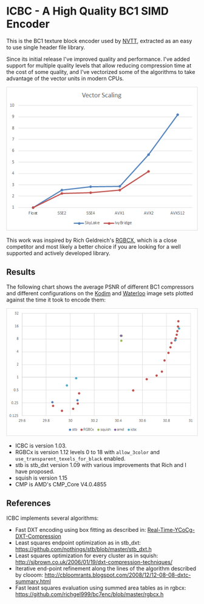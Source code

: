 # ICBC - A High Quality BC1 SIMD Encoder
This is the BC1 texture block encoder used by [NVTT](https://github.com/castano/nvidia-texture-tools), extracted as an easy to use single header file library.

Since its initial release I've improved quality and performance. I've added support for multiple quality levels that allow reducing compression time at the cost of some quality, and I've vectorized some of the algorithms to take advantage of the vector units in modern CPUs.

![vector-scaling](vector-scaling.png "Vector Scaling.")

This work was inspired by Rich Geldreich's [RGBCX](https://github.com/richgel999/bc7enc/blob/master/rgbcx.h), which is a close competitor and most likely a better choice if you are looking for a well supported and actively developed library.

## Results

The following chart shows the average PSNR of different BC1 compressors and different configurations on the [Kodim](http://r0k.us/graphics/kodak/) and [Waterloo](http://links.uwaterloo.ca/Repository.html) image sets plotted against the time it took to encode them:

![kodim-chart](kodim-chart.png "PSNR vs Time on Kodim+Waterloo image sets.")

- ICBC is version 1.03.
- RGBCx is version 1.12 levels 0 to 18 with `allow_3color` and `use_transparent_texels_for_black` enabled.
- stb is stb_dxt version 1.09 with various improvements that Rich and I have proposed.
- squish is version 1.15
- CMP is AMD's CMP_Core V4.0.4855


## References

ICBC implements several algorithms: 

- Fast DXT encoding using box fitting as described in: [Real-Time-YCoCg-DXT-Compression](https://developer.download.nvidia.com/whitepapers/2007/Real-Time-YCoCg-DXT-Compression/Real-Time%20YCoCg-DXT%20Compression.pdf)
- Least squares endpoint optimization as in stb_dxt: https://github.com/nothings/stb/blob/master/stb_dxt.h
- Least squares optimization for every cluster as in squish: http://sjbrown.co.uk/2006/01/19/dxt-compression-techniques/
- Iterative end-point refinement along the lines of the algorithm described by clooom: http://cbloomrants.blogspot.com/2008/12/12-08-08-dxtc-summary.html
- Fast least squares evaluation using summed area tables as in rgbcx: https://github.com/richgel999/bc7enc/blob/master/rgbcx.h

